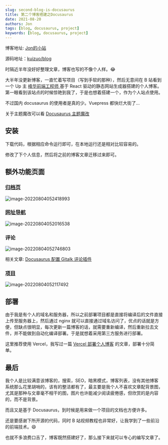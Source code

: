```yaml
---
slug: second-blog-is-docusaurus
title: 第二个博客搭建之Docusaurus
date: 2021-08-20
authors: Jon
tags: [blog, docusaurus, project]
keywords: [blog, docusaurus, project]
---
```


博客地址: [Jon的小站](http://jonoop.com/)

源码地址：[kuizuo/blog](https://github.com/jonoop/blog)

时隔近半年没好好整理文章，博客也写的不像个人样。:joy:

大半年没更新博客，一直忙着写项目（写到手软的那种），然后无意间在 B 站看到一个 Up 主 [峰华前端工程师 ](https://zxuqian.cn/) 基于 React 驱动的静态网站生成器搭建的个人博客。第一眼看到该站点的时候惊艳到我了，于是也想着搭建一个，作为个人站点使用。

不过国内 docusaurus 的使用者是真的少。Vuepress 都快烂大街了...

关于主题魔改可以看 [Docusaurus 主题魔改](/docs/docusaurus-guides)

<!-- truncate -->

## 安装

下载代码，根据相应命令运行即可，在本地运行还是相对比较容易的。

修改了下个人信息，然后将之前的博客文章迁移过来即可。

## 额外功能页面

### [归档页](/archive)

![image-20220804052418993](https://img.jonoop.com/image-20220804052418993.png)

### [网址导航](/website)

![image-20220804052016538](https://img.jonoop.com/image-20220804052016538.png)

### 评论

![image-20220804052746803](https://img.jonoop.com/image-20220804052746803.png)

相关文章: [Docusaurus 配置 Gitalk 评论插件](/docusaurus-gitalk-plugin)

### [项目](/project)

![image-20220804052117492](https://img.jonoop.com/image-20220804052117492.png)

## 部署

由于我是有个人的域名和服务器，所以之前部署项目都是直接将编译后的文件直接上传至服务器上，然后通过 nginx 就可以直接通过域名访问了，优点的话就是方便，但缺点很明显，每次更新一篇博客的话，就需要重新编译，然后重新拉去文件，并不能做到自动化编译部署。于是就想着采用第三方服务进行部署。

这里推荐使用 Vercel，我写过一篇 [Vercel 部署个人博客](/vercel-deploy-blog) 的文章，部署十分简单。

## 最后

我个人是比较满意该博客的，搜索，SEO，暗黑模式，博客列表，没有其他博客系统那么花里胡哨的，该有的整洁都有了，最主要是我个人不喜欢文章配背景图，尤其是那种与文章毫不相干的图，图片也许能减少阅读疲倦感，但欣赏的是内容的，而不是背景。

而且又是基于 Docusaurus，到时候是用来做一个项目的文档也方便许多。

还是要感谢下所开源的代码，同时 B 站视频教程也非常好，让我学到了一些前沿的前端技术。:smile:

也就不多浪费口舌了，博客既然搭建好了，那么接下来就可以专心的编写文章了。
